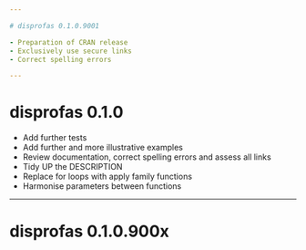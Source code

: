 ```yaml
---

# disprofas 0.1.0.9001

- Preparation of CRAN release
- Exclusively use secure links
- Correct spelling errors

---
```


# disprofas 0.1.0

- Add further tests
- Add further and more illustrative examples
- Review documentation, correct spelling errors and assess all links
- Tidy UP the DESCRIPTION
- Replace for loops with apply family functions
- Harmonise parameters between functions

---

# disprofas 0.1.0.900x
